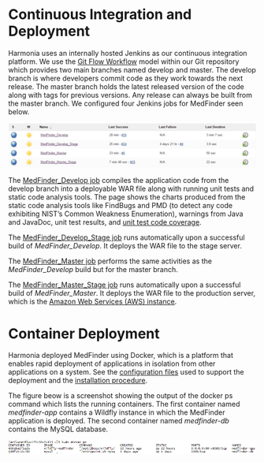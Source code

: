 # Continuous Integration and Deployment

Harmonia uses an internally hosted Jenkins as our continuous integration platform. We use the [Git Flow Workflow](https://www.atlassian.com/git/tutorials/comparing-workflows/gitflow-workflow) model within our Git repository which provides two main branches named develop and master. The develop branch is where developers commit code as they work towards the next release. The master branch holds the latest released version of the code along with tags for previous versions. Any release can always be built from the master branch. We configured four Jenkins jobs for MedFinder seen below.
 
![Jenkins Jobs for MedFinder](MedFinder_Builds.png "Jenkins Jobs for MedFinder") 
 
The [MedFinder\_Develop job](MedFinder_Develop%20%5bJenkins%5d.pdf) compiles the application code from the develop branch into a deployable WAR file along with running unit tests and static code analysis tools. The page shows the charts produced from the static code analysis tools like FindBugs and PMD (to detect any code exhibiting NIST’s Common Weakness Enumeration), warnings from Java and JavaDoc, unit test results, and [unit test code coverage](../Unit_Tests/MedFinder%20Unit%20Test%20Coverage.pdf).

The [MedFinder\_Develop\_Stage job](MedFinder_Develop_Stage%20[Jenkins].pdf) runs automatically upon a successful build of *MedFinder_Develop*. It deploys the WAR file to the stage server.

The [MedFinder\_Master job](MedFinder_Master%20[Jenkins].pdf) performs the same activities as the *MedFinder_Develop* build but for the master branch.

The [MedFinder\_Master\_Stage job](MedFinder_Master_Stage%20[Jenkins].pdf) runs automatically upon a successful build of *MedFinder_Master*. It deploys the WAR file to the production server, which is the [Amazon Web Services (AWS) instance](MedFinder%20AWS%20Instance.pdf).

# Container Deployment

Harmonia deployed MedFinder using Docker, which is a platform that enables rapid deployment of applications in isolation from other applications on a system.
See the [configuration files](../../docker) used to support the deployment and the [installation procedure](MedFinder%20-%20Installation%20Procedure.docx).

The figure beow is a screenshot showing the output of the docker ps command which lists the running containers. The first container named *medfinder-app* contains a Wildfly instance in which the MedFinder application is deployed. The second container named *medfinder-db* contains the MySQL database.

 ![Docker Container Listing](MedFinder_Docker.png "Docker Container Lister")